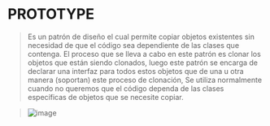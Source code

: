 # PROTOTYPE
>Es un patrón de diseño el cual permite copiar objetos existentes sin necesidad de que el código sea dependiente de las clases que contenga.
>El proceso que se lleva a cabo en este patrón es clonar los objetos que están siendo clonados, luego este patrón se encarga de declarar una interfaz para todos estos objetos que de una u otra manera (soportan) este proceso de clonación,
>Se utiliza normalmente cuando no queremos que el código dependa de las clases específicas de objetos que se necesite copiar.

>![image](https://user-images.githubusercontent.com/107563234/198852322-ec9fff91-1df8-4ed4-a868-3453437a70f3.png)
